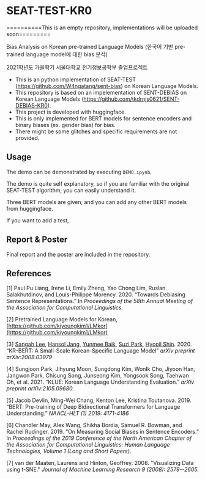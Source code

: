 # SEAT-TEST-KR0
==========This is an empty repository, implementations will be uploaded soon=========

Bias Analysis on Korean pre-trained Language Models (한국어 기반 pre-trained language model에 대한 bias 분석)

2021학년도 가을학기 서울대학교 전기정보공학부 졸업프로젝트 

- This is an python implementation of SEAT-TEST (https://github.com/W4ngatang/sent-bias) on Korean Language Models.
- This repository is based on an impelementation of SENT-DEBIAS on Korean Language Models (https://github.com/tkdrnjs0621/SENT-DEBIAS-KR0).
- This project is developed with huggingface.
- This is only implemented for BERT models for sentence encoders and binary biases (ex. gender bias) for bias.
- There might be some glitches and specific requirements are not provided.

## Usage
The demo can be demonstrated by executing `DEMO.ipynb`.

The demo is quite self explanatory, so if you are familiar with the original SEAT-TEST algorithm, you can easily understand it.

Three BERT models are given, and you can add any other BERT models from huggingface.

If you want to add a test,


## Report & Poster
Final report and the poster are included in the repository.

## References

[1] Paul Pu Liang, Irene Li, Emily Zheng, Yao Chong Lim, Ruslan Salakhutdinov, and Louis-Philippe Morency. 2020. “Towards Debiasing Sentence Representations.” In _Proceedings of the 58th Annual Meeting of the Association for Computational Linguistics._

[2] Pretrained Language Models for Korean, [https://github.com/kiyoungkim1/LMkor](https://github.com/kiyoungkim1/LMkor)

[3] [Sangah Lee](https://arxiv.org/search/cs?searchtype=author&query=Lee%2C+S), [Hansol Jang](https://arxiv.org/search/cs?searchtype=author&query=Jang%2C+H), [Yunmee Baik](https://arxiv.org/search/cs?searchtype=author&query=Baik%2C+Y), [Suzi Park](https://arxiv.org/search/cs?searchtype=author&query=Park%2C+S), [Hyopil Shin](https://arxiv.org/search/cs?searchtype=author&query=Shin%2C+H). 2020. “KR-BERT: A Small-Scale Korean-Specific Language Model” _arXiv preprint arXiv:2008.03979_

[4] Sungjoon Park, Jihyung Moon, Sungdong Kim, WonIk Cho, Jiyoon Han, Jangwon Park, Chisung Song, Junseong Kim, Yongsook Song, Taehwan Oh, et al. 2021. “KLUE: Korean Language Understanding Evaluation.” _arXiv preprint arXiv:2105.09680._

[5] Jacob Devlin, Ming-Wei Chang, Kenton Lee, Kristina Toutanova. 2019. “BERT: Pre-training of Deep Bidirectional Transformers for Language Understanding.” _NAACL-HLT (1) 2019: 4171-4186_

[6] Chandler May, Alex Wang, Shikha Bordia, Samuel R. Bowman, and Rachel Rudinger. 2019. “On Measuring Social Biases in Sentence Encoders.” In _Proceedings of the 2019 Conference of the North American Chapter of the Association for Computational Linguistics: Human Language Technologies, Volume 1 (Long and Short Papers)._

[7] van der Maaten, Laurens and Hinton, Geoffrey. 2008. "Visualizing Data using t-SNE." _Journal of Machine Learning Research 9 (2008): 2579--2605._
